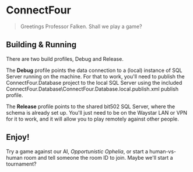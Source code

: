 # ConnectFour

> Greetings Professor Falken. Shall we play a game?

## Building & Running

There are two build profiles, Debug and Release.

The **Debug** profile points the data connection to a (local) instance
of SQL Server running on the machine. For that to work, you'll need to
publish the ConnectFour.Database project to the local SQL Server using
the included ConnectFour.Database\ConnectFour.Database.local.publish.xml
publish profile.

The **Release** profile points to the shared bit502 SQL Server, where
the schema is already set up. You'll just need to be on the Waystar LAN
or VPN for it to work, and it will allow you to play remotely against
other people.

## Enjoy!

Try a game against our AI, _Opportunistic Ophelia_, or start a
human-vs-human room and tell someone the room ID to join. Maybe we'll
start a tournament?
